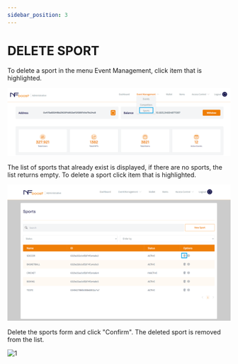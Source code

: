 ```yaml
---
sidebar_position: 3
---
```


# DELETE SPORT

To delete a sport in the menu Event Management, click item that is highlighted.

![1](/img/sports-bt.png)

The list of sports that already exist is displayed, if there are no sports, the list returns empty.
To delete a sport click item that is highlighted.

![1](/img/sports-update-highlighted-2.png)

Delete the sports form and click "Confirm". The deleted sport is removed from the list.

![1](/img/sports-delete.png)
